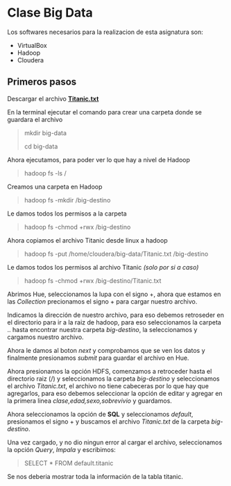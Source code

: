 # Clase Big Data

Los softwares necesarios para la realizacion de esta asignatura son:

* VirtualBox
* Hadoop
* Cloudera

## Primeros pasos

Descargar el archivo [**Titanic.txt**](https://github.com/Pelu-k/clase-big-data/tree/main/Recursos)

En la terminal ejecutar el comando para crear una carpeta donde se guardara el archivo

> mkdir big-data
>
> cd big-data

Ahora ejecutamos, para poder ver lo que hay a nivel de Hadoop

> hadoop fs -ls /

Creamos una carpeta en Hadoop

> hadoop fs -mkdir /big-destino

Le damos todos los permisos a la carpeta

> hadoop fs -chmod +rwx /big-destino

Ahora copiamos el archivo Titanic desde linux a hadoop

> hadoop fs -put /home/cloudera/big-data/Titanic.txt /big-destino

Le damos todos los permisos al archivo Titanic *(solo por si a caso)*

> hadoop fs -chmod +rwx /big-destino/Titanic.txt

Abrimos Hue, seleccionamos la lupa con el signo +, ahora que estamos en las *Collection* precionamos el signo + para cargar nuestro archivo.

Indicamos la dirección de nuestro archivo, para eso debemos retroseder en el directorio para ir a la raiz de hadoop, para eso seleccionamos la carpeta .. hasta encontrar nuestra carpeta *big-destino*, la seleccionamos y cargamos nuestro archivo.

Ahora le damos al boton *next* y comprobamos que se ven los datos y finalmente presionamos *submit* para guardar el archivo en Hue.

Ahora presionamos la opción HDFS, comenzamos a retroceder hasta el directorio raiz (/) y seleccionamos la carpeta *big-destino* y seleccionamos el archivo *Titanic.txt*, el archivo no tiene cabeceras por lo que hay que agregarlos, para eso debemos seleccionar la opción de editar y agregar en la primera linea *clase,edad,sexo,sobrevivio* y guardamos.

Ahora seleccionamos la opción de **SQL** y seleccionamos *default*, presionamos el signo + y buscamos el archivo *Titanic.txt* de la carpeta *big-destino*.

Una vez cargado, y no dio ningun error al cargar el archivo, seleccionamos la opción *Query*, *Impala* y escribimos:

> SELECT * FROM default.titanic

Se nos deberia mostrar toda la información de la tabla titanic.